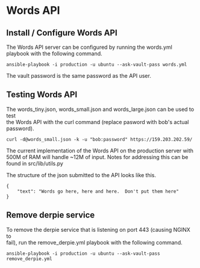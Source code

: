 # Words API

## Install / Configure Words API  

The Words API server can be configured by running the words.yml playbook with
the following command.  

```
ansible-playbook -i production -u ubuntu --ask-vault-pass words.yml  
```

The vault password is the same password as the API user.  

## Testing Words API  

The words_tiny.json, words_small.json and words_large.json can be used to test  
the Words API with the curl command (replace pasword with bob's actual
password).  

```
curl -d@words_small.json -k -u "bob:password" https://159.203.202.59/  
```

The current implementation of the Words API on the production server with  
500M of RAM will handle ~12M of input.  Notes for addressing this can be  
found in src/lib/utils.py  

The structure of the json submitted to the API looks like this.  

```
{  
    "text": "Words go here, here and here.  Don't put them here"  
}  
```

## Remove derpie service  

To remove the derpie service that is listening on port 443 (causing NGINX to  
fail), run the remove_derpie.yml playbook with the following command.  

```
ansible-playbook -i production -u ubuntu --ask-vault-pass remove_derpie.yml  
```

